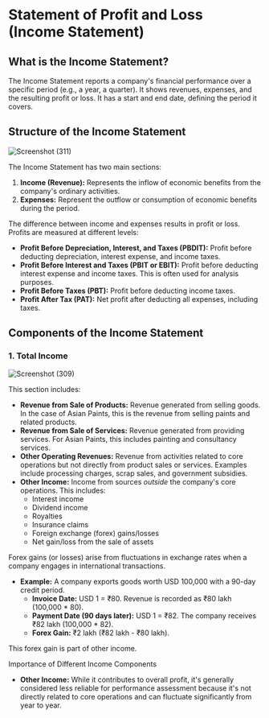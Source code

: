 # Statement of Profit and Loss (Income Statement)

## What is the Income Statement?

The Income Statement reports a company's financial performance over a specific period (e.g., a year, a quarter). It shows revenues, expenses, and the resulting profit or loss. It has a start and end date, defining the period it covers.

## Structure of the Income Statement

![Screenshot (311)](https://github.com/user-attachments/assets/32f44ca0-68a6-4db6-9660-6ecc131728d3)

The Income Statement has two main sections:

1.  **Income (Revenue):** Represents the inflow of economic benefits from the company's ordinary activities.
2.  **Expenses:** Represent the outflow or consumption of economic benefits during the period.

The difference between income and expenses results in profit or loss. Profits are measured at different levels:

*   **Profit Before Depreciation, Interest, and Taxes (PBDIT):** Profit before deducting depreciation, interest expense, and income taxes.
*   **Profit Before Interest and Taxes (PBIT or EBIT):** Profit before deducting interest expense and income taxes. This is often used for analysis purposes.
*   **Profit Before Taxes (PBT):** Profit before deducting income taxes.
*   **Profit After Tax (PAT):** Net profit after deducting all expenses, including taxes.

## Components of the Income Statement

### 1. Total Income

![Screenshot (309)](https://github.com/user-attachments/assets/ac7636eb-d911-4e23-a6bf-64b6cc082874)


This section includes:

*   **Revenue from Sale of Products:** Revenue generated from selling goods. In the case of Asian Paints, this is the revenue from selling paints and related products.
*   **Revenue from Sale of Services:** Revenue generated from providing services. For Asian Paints, this includes painting and consultancy services.
*   **Other Operating Revenues:** Revenue from activities related to core operations but not directly from product sales or services. Examples include processing charges, scrap sales, and government subsidies.
*   **Other Income:** Income from sources *outside* the company's core operations. This includes:
    *   Interest income
    *   Dividend income
    *   Royalties
    *   Insurance claims
    *   Foreign exchange (forex) gains/losses
    *   Net gain/loss from the sale of assets

Forex gains (or losses) arise from fluctuations in exchange rates when a company engages in international transactions.

*   **Example:** A company exports goods worth USD 100,000 with a 90-day credit period.
    *   **Invoice Date:** USD 1 = ₹80. Revenue is recorded as ₹80 lakh (100,000 * 80).
    *   **Payment Date (90 days later):** USD 1 = ₹82. The company receives ₹82 lakh (100,000 * 82).
    *   **Forex Gain:** ₹2 lakh (₹82 lakh - ₹80 lakh).

This forex gain is part of other income.

Importance of Different Income Components
*   **Other Income:** While it contributes to overall profit, it's generally considered less reliable for performance assessment because it's not directly related to core operations and can fluctuate significantly from year to year.
